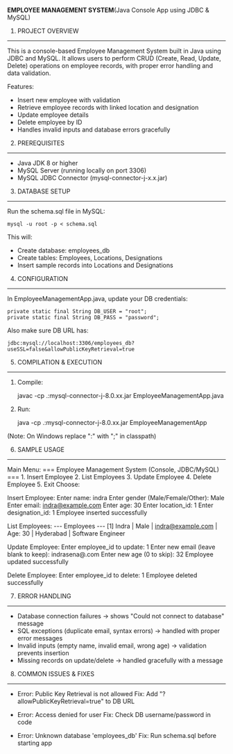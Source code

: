 **EMPLOYEE MANAGEMENT SYSTEM**(Java Console App using JDBC & MySQL)
1. PROJECT OVERVIEW
-------------------
This is a console-based Employee Management System built in Java using JDBC and MySQL.
It allows users to perform CRUD (Create, Read, Update, Delete) operations on employee records,
with proper error handling and data validation.

Features:
- Insert new employee with validation
- Retrieve employee records with linked location and designation
- Update employee details
- Delete employee by ID
- Handles invalid inputs and database errors gracefully


2. PREREQUISITES
----------------
- Java JDK 8 or higher
- MySQL Server (running locally on port 3306)
- MySQL JDBC Connector (mysql-connector-j-x.x.jar)


3. DATABASE SETUP
-----------------
Run the schema.sql file in MySQL:

    mysql -u root -p < schema.sql

This will:
- Create database: employees_db
- Create tables: Employees, Locations, Designations
- Insert sample records into Locations and Designations


4. CONFIGURATION
----------------
In EmployeeManagementApp.java, update your DB credentials:

    private static final String DB_USER = "root";     
    private static final String DB_PASS = "password";  

Also make sure DB URL has:

    jdbc:mysql://localhost:3306/employees_db?useSSL=false&allowPublicKeyRetrieval=true


5. COMPILATION & EXECUTION
--------------------------
1) Compile:

    javac -cp .:mysql-connector-j-8.0.xx.jar EmployeeManagementApp.java

2) Run:

    java -cp .:mysql-connector-j-8.0.xx.jar EmployeeManagementApp

(Note: On Windows replace ":" with ";" in classpath)


6. SAMPLE USAGE
---------------
Main Menu:
    === Employee Management System (Console, JDBC/MySQL) ===
    1. Insert Employee
    2. List Employees
    3. Update Employee
    4. Delete Employee
    5. Exit
    Choose:

Insert Employee:
    Enter name: indra
    Enter gender (Male/Female/Other): Male
    Enter email: indra@example.com
    Enter age: 30
    Enter location_id: 1
    Enter designation_id: 1
    Employee inserted successfully

List Employees:
    --- Employees ---
    [1] Indra | Male | indra@example.com | Age: 30 | Hyderabad | Software Engineer

Update Employee:
    Enter employee_id to update: 1
    Enter new email (leave blank to keep): indrasena@.com
    Enter new age (0 to skip): 32
    Employee updated successfully

Delete Employee:
    Enter employee_id to delete: 1
    Employee deleted successfully


7. ERROR HANDLING
-----------------
- Database connection failures → shows "Could not connect to database" message
- SQL exceptions (duplicate email, syntax errors) → handled with proper error messages
- Invalid inputs (empty name, invalid email, wrong age) → validation prevents insertion
- Missing records on update/delete → handled gracefully with a message


8. COMMON ISSUES & FIXES
------------------------
- Error: Public Key Retrieval is not allowed
  Fix: Add "?allowPublicKeyRetrieval=true" to DB URL

- Error: Access denied for user
  Fix: Check DB username/password in code

- Error: Unknown database 'employees_db'
  Fix: Run schema.sql before starting app


